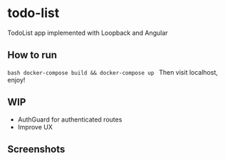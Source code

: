 # todo-list
TodoList app implemented with Loopback and Angular

## How to run
``bash
docker-compose build &&
docker-compose up
``
Then visit localhost, enjoy!

## WIP
- AuthGuard for authenticated routes
- Improve UX

## Screenshots

